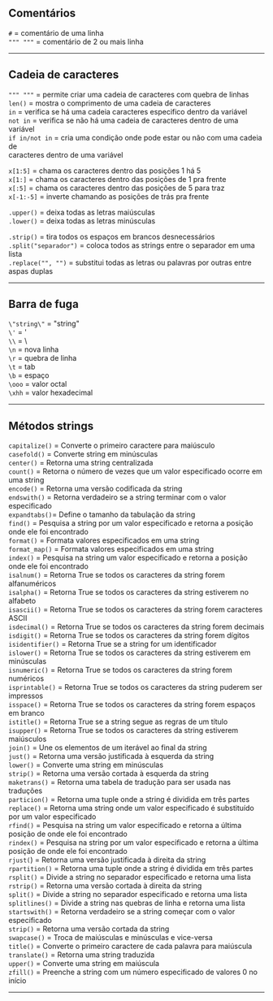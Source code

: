 ## Comentários

`#` = comentário de uma linha  
`""" """` = comentário de 2 ou mais linha  

___
## Cadeia de caracteres

`""" """` = permite criar uma cadeia de caracteres com quebra de linhas  
`len()` = mostra o comprimento de uma cadeia de caracteres  
`in` = verifica se há uma cadeia caracteres especifico dentro da variável  
`not in` = verifica se não há uma cadeia de caracteres dentro de uma variável  
`if in/not in` = cria uma condição onde pode estar ou não com uma cadeia de  
caracteres dentro de uma variável  

`x[1:5]` = chama os caracteres dentro das posições 1 há 5  
`x[1:]` = chama os caracteres dentro das posições de 1 pra frente  
`x[:5]` = chama os caracteres dentro das posições de 5 para traz  
`x[-1:-5]` = inverte chamando as posições de trás pra frente  

`.upper()` = deixa todas as letras maiúsculas  
`.lower()` = deixa todas as letras minúsculas  

`.strip()` = tira todos os espaços em brancos desnecessários  
`.split("separador")` = coloca todos as strings entre o separador em uma lista  
`.replace("", "")` = substitui todas as letras ou palavras por outras entre aspas duplas  

___
## Barra de fuga

`\"string\"` = "string"  
`\'` = '  
`\\` = \  
`\n` = nova linha  
`\r` = quebra de linha  
`\t` = tab  
`\b` = espaço  
`\ooo` = valor octal  
`\xhh` = valor hexadecimal  

___
## Métodos strings

`capitalize()` = Converte o primeiro caractere para maiúsculo  
`casefold()` = Converte string em minúsculas  
`center()` = Retorna uma string centralizada  
`count()` = Retorna o número de vezes que um valor especificado ocorre em uma string  
`encode()` = Retorna uma versão codificada da string  
`endswith()` =  Retorna verdadeiro se a string terminar com o valor especificado  
`expandtabs()`=  Define o tamanho da tabulação da string  
`find()` = Pesquisa a string por um valor especificado e retorna a posição onde ele foi encontrado  
`format()`  = Formata valores especificados em uma string  
`format_map()` = Formata valores especificados em uma string  
`index()` = Pesquisa na string um valor especificado e retorna a posição onde ele foi encontrado  
`isalnum()` = Retorna True se todos os caracteres da string forem alfanuméricos  
`isalpha()` = Retorna True se todos os caracteres da string estiverem no alfabeto  
`isascii()` = Retorna True se todos os caracteres da string forem caracteres ASCII  
`isdecimal()` = Retorna True se todos os caracteres da string forem decimais  
`isdigit()` = Retorna True se todos os caracteres da string forem dígitos  
`isidentifier()` = Retorna True se a string for um identificador  
`islower()` = Retorna True se todos os caracteres da string estiverem em minúsculas  
`isnumeric()` = Retorna True se todos os caracteres da string forem numéricos  
`isprintable()` = Retorna True se todos os caracteres da string puderem ser impressos  
`isspace()` = Retorna True se todos os caracteres da string forem espaços em branco  
`istitle()` = Retorna True se a string segue as regras de um título  
`isupper()` = Retorna True se todos os caracteres da string estiverem maiúsculos  
`join()` = Une os elementos de um iterável ao final da string  
`just()` = Retorna uma versão justificada à esquerda da string  
`lower()`  = Converte uma string em minúsculas  
`strip()` = Retorna uma versão cortada à esquerda da string  
`maketrans()`  = Retorna uma tabela de tradução para ser usada nas traduções  
`particion()` = Retorna uma tuple onde a string é dividida em três partes  
`replace()`  = Retorna uma string onde um valor especificado é substituído por um valor especificado  
`rfind()` = Pesquisa na string um valor especificado e retorna a última posição de onde ele foi encontrado  
`rindex()` = Pesquisa na string por um valor especificado e retorna a última posição de onde ele foi encontrado  
`rjust(`) = Retorna uma versão justificada à direita da string  
`rpartition()` = Retorna uma tuple onde a string é dividida em três partes  
`rsplit()` = Divide a string no separador especificado e retorna uma lista  
`rstrip()` = Retorna uma versão cortada à direita da string  
`split()` = Divide a string no separador especificado e retorna uma lista  
`splitlines()` = Divide a string nas quebras de linha e retorna uma lista  
`startswith()` = Retorna verdadeiro se a string começar com o valor especificado  
`strip()` = Retorna uma versão cortada da string  
`swapcase()` = Troca de maiúsculas e minúsculas e vice-versa  
`title()` = Converte o primeiro caractere de cada palavra para maiúscula  
`translate()`  = Retorna uma string traduzida  
`upper()` = Converte uma string em maiúscula  
`zfill()` = Preenche a string com um número especificado de valores 0 no início  

___